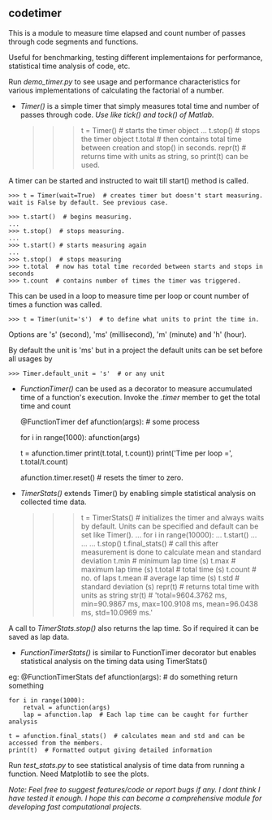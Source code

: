 ## codetimer 

This is a module to measure time elapsed and count number of passes through code segments and functions.

Useful for benchmarking, testing different implementaions for performance, statistical time analysis of code, etc.

Run *demo_timer.py* to see usage and performance characteristics for various implementations of calculating the factorial of a number.

- *Timer()* is a simple timer that simply measures total time and number of passes through code. *Use like tick() and tock() of Matlab.*

    >>> t = Timer()  # starts the timer object
    ...
    >>> t.stop()  # stops the timer object
    >>> t.total  # then contains total time between creation and stop() in seconds.
    >>> repr(t)  # returns time with units as string, so print(t) can be used.

A timer can be started and instructed to wait till start() method is called.

    >>> t = Timer(wait=True)  # creates timer but doesn't start measuring. wait is False by default. See previous case.

    >>> t.start()  # begins measuring.
    ...
    >>> t.stop()  # stops measuring.
    ...
    >>> t.start() # starts measuring again
    ...
    >>> t.stop()  # stops measuring
    >>> t.total  # now has total time recorded between starts and stops in seconds
    >>> t.count  # contains number of times the timer was triggered.

This can be used in a loop to measure time per loop or count number of times a function was called.

    >>> t = Timer(unit='s')  # to define what units to print the time in.

Options are 's' (second), 'ms' (millisecond), 'm' (minute) and 'h' (hour).

By default the unit is 'ms' but in a project the default units can be set before all usages by

    >>> Timer.default_unit = 's'  # or any unit

- *FunctionTimer()* can be used as a decorator to measure accumulated time of a function's execution.
Invoke the *.timer* member to get the total time and count

    @FunctionTimer
    def afunction(args):
        # some process

    for i in range(1000):
        afunction(args)

    t = afunction.timer
    print(t.total, t.count))
    print('Time per loop =', t.total/t.count)

    afunction.timer.reset()  # resets the timer to zero.

- *TimerStats()* extends Timer() by enabling simple statistical analysis on collected time data.

    >>> t = TimerStats()  # initializes the timer and always waits by default. Units can be specified and default can be set like Timer().
    ...
    >>> for i in range(10000):
    ...     t.start()
    ...     ...
    ...     t.stop()
    >>> t.final_stats()  # call this after measurement is done to calculate mean and standard deviation
    >>> t.min  # minimum lap time (s)
    >>> t.max  # maximum lap time (s)
    >>> t.total  # total time (s)
    >>> t.count  # no. of laps
    >>> t.mean  # average lap time (s)
    >>> t.std  # standard deviation (s)
    >>> repr(t)  # returns total time with units as string
    >>> str(t)  # 'total=9604.3762 ms, min=90.9867 ms, max=100.9108 ms, mean=96.0438 ms, std=10.0969 ms.'

A call to *TimerStats.stop()* also returns the lap time. So if required it can be saved as lap data.

- *FunctionTimerStats()* is similar to FunctionTimer decorator but enables statistical analysis on the timing data using TimerStats()

eg:
    @FunctionTimerStats
    def afunction(args):
        # do something
        return something

    for i in range(1000):
        retval = afunction(args)
        lap = afunction.lap  # Each lap time can be caught for further analysis

    t = afunction.final_stats()  # calculates mean and std and can be accessed from the members.
    print(t)  # Formatted output giving detailed information

Run *test_stats.py* to see statistical analysis of time data from running a function. Need Matplotlib to see the plots.

*Note: Feel free to suggest features/code or report bugs if any. I dont think I have tested it enough. I hope this can become a comprehensive module for developing fast computational projects.*
